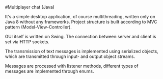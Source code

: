 #Multiplayer chat (Java)

It's a simple desktop application, of course multithreading, written only on Java 8 without any frameworks. Project structure is built according to MVC pattern (Model-View-Controller).

GUI itself is written on Swing. The connection between server and client is set via HTTP sockets.

The transmission of text messages is implemented using serialized objects, which are transmitted through input- and output object streams.

Messages are processed with listener methods, different types of messages are implemented through enums.